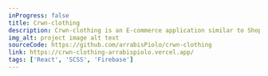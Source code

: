 ```yaml
---
inProgress: false
title: Crwn-clothing
description: Crwn-clothing is an E-commerce application similar to Shopify using React, React Router, Context API, Firebase, more.
img_alt: project image alt text
sourceCode: https://github.com/arrabisPiolo/crwn-clothing
link: https://crwn-clothing-arrabispiolo.vercel.app/
tags: ['React', 'SCSS', 'Firebase']
---
```


